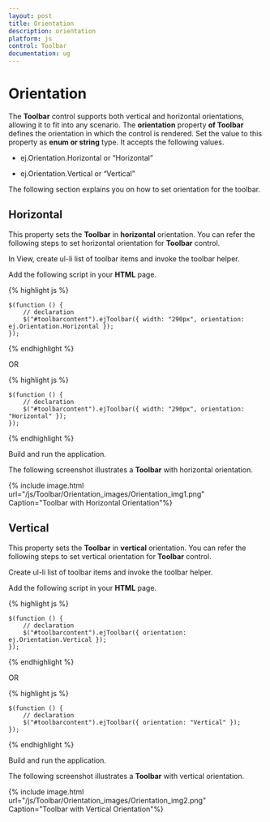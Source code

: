 ```yaml
---
layout: post
title: Orientation
description: orientation
platform: js
control: Toolbar
documentation: ug
---
```


# Orientation

The **Toolbar** control supports both vertical and horizontal orientations, allowing it to fit into any scenario. The **orientation** property **of Toolbar** defines the orientation in which the control is rendered. Set the value to this property as **enum or string** type. It accepts the following values.

* ej.Orientation.Horizontal or “Horizontal”

* ej.Orientation.Vertical  or “Vertical”

The following section explains you on how to set orientation for the toolbar.

## Horizontal

This property sets the **Toolbar** in **horizontal** orientation. You can refer the following steps to set horizontal orientation for **Toolbar** control.

In View, create ul-li list of toolbar items and invoke the toolbar helper.

Add the following script in your **HTML** page.

{% highlight js %}

    $(function () {
        // declaration
        $("#toolbarcontent").ejToolbar({ width: "290px", orientation: ej.Orientation.Horizontal });
    });

{% endhighlight %}

OR

{% highlight js %}

    $(function () {
        // declaration            
        $("#toolbarcontent").ejToolbar({ width: "290px", orientation: "Horizontal" });
    });

{% endhighlight %}

Build and run the application.

The following screenshot illustrates a **Toolbar** with horizontal orientation.

{% include image.html url="/js/Toolbar/Orientation_images/Orientation_img1.png" Caption="Toolbar with Horizontal Orientation"%}

## Vertical

This property sets the **Toolbar** in **vertical** orientation. You can refer the following steps to set vertical orientation for **Toolbar** control.

Create ul-li list of toolbar items and invoke the toolbar helper.

Add the following script in your **HTML** page.


{% highlight js %}

    $(function () {
        // declaration
        $("#toolbarcontent").ejToolbar({ orientation: ej.Orientation.Vertical });
    });

{% endhighlight %}

OR

{% highlight js %}

    $(function () {
        // declaration
        $("#toolbarcontent").ejToolbar({ orientation: "Vertical" });
    });

{% endhighlight %}


Build and run the application.

The following screenshot illustrates a **Toolbar** with vertical orientation.

{% include image.html url="/js/Toolbar/Orientation_images/Orientation_img2.png" Caption="Toolbar with Vertical Orientation"%}
